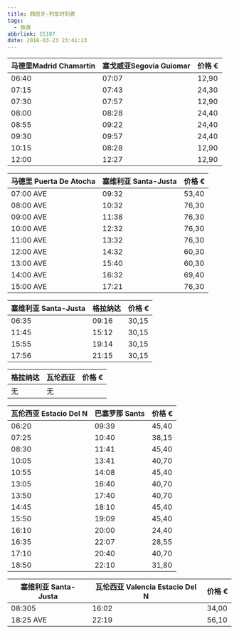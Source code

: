 ```yaml
---
title: 西班牙-列车时刻表
tags:
  - 旅游
abbrlink: 15197
date: 2018-03-23 23:41:13
---
```


|   马德里Madrid Chamartín      |        塞戈威亚Segovia Guiomar     | 价格 € |
| ----------------------------- | -------------------------------- | ---- |
|     06:40 | 07:07| 12,90 |
|     07:15 | 07:43| 24,30 |
|     07:30 | 07:57| 12,90 |
|     08:00 | 08:28| 24,40 |
|     08:55 | 09:22| 24,40 |
|     09:30 | 09:57| 24,40 |
|     10:15 | 08:28| 12,90 |
|     12:00 | 12:27| 12,90 |

|   马德里 Puerta De Atocha   |       塞维利亚  Santa-Justa      | 价格 € |
| ----------------------------- | -------------------------------- | -- |
|     07:00 AVE| 09:32| 53,40 |
|     08:00 AVE| 10:32| 76,30 |
|     09:00 AVE| 11:38| 76,30 |
|     10:00 AVE| 12:32| 76,30 |
|     11:00 AVE| 13:32| 76,30 |
|     12:00 AVE| 14:32| 60,30 |
|     13:00 AVE| 15:40| 60,30 |
|     14:00 AVE| 16:32| 69,40 |
|     15:00 AVE| 17:21| 76,30 |

|   塞维利亚  Santa-Justa       |       格拉纳达      | 价格 €|
| ----------------------------- | -------------------------------- | -- |
|     06:35 | 09:16| 30,15 |
|     11:45 | 15:12| 30,15 |
|     15:55 | 19:14| 30,15 |
|     17:56 | 21:15| 30,15 |

|   格拉纳达     |       瓦伦西亚       | 价格 €|
| ----------------------------- | -------------------------------- | -- |
|     无| 无|

|   瓦伦西亚 Estacio Del N   |       巴塞罗那  Sants      | 价格 €|
| ----------------------------- | ----------------------- | ---- | 
|     06:20 | 09:39| 45,40 |
|     07:25 | 10:40| 38,15 |
|     08:30 | 11:41| 45,40 |
|     10:05 | 13:41| 40,70 |
|     10:55 | 14:08| 45,40 |
|     13:05 | 16:40| 40,70 |
|     13:50 | 17:40| 40,70 |
|     14:45 | 18:10| 45,40 |
|     15:50 | 19:09| 45,40 |
|     16:10 | 20:00| 24,40 |
|     16:35 | 22:07| 28,55 |
|     17:10 | 20:40| 40,70 |
|     18:50 | 22:10| 31,80 |

|    塞维利亚 Santa-Justa   |   瓦伦西亚  Valencia Estacio Del N | 价格 €|
| --------------------------| -------------------------------- | -- |
|     08:305 | 16:02| 34,00 |
|     18:25 AVE| 22:19| 56,10 | 
